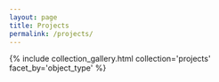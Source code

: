 ```yaml
---
layout: page
title: Projects
permalink: /projects/
---
```


{% include collection_gallery.html collection='projects' facet_by='object_type' %}
